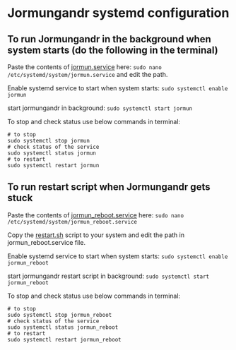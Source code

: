 # Jormungandr systemd configuration

## To run Jormungandr in the background when system starts (do the following in the terminal)

Paste the contents of [jormun.service](jormun.service) here:
```sudo nano /etc/systemd/system/jormun.service```
and edit the path.

Enable systemd service to start when system starts:
```sudo systemctl enable jormun```

start jormungandr in background:
```sudo systemctl start jormun```

To stop and check status use below commands in terminal:
```
# to stop
sudo systemctl stop jormun
# check status of the service
sudo systemctl status jormun
# to restart
sudo systemctl restart jormun
```

## To run restart script when Jormungandr gets stuck

Paste the contents of [jormun_reboot.service](jormun_reboot.service) here:
```sudo nano /etc/systemd/system/jormun_reboot.service```

Copy the [restart.sh](restart.sh) script to your system and edit the path in jormun_reboot.service file.

Enable systemd service to start when system starts:
```sudo systemctl enable jormun_reboot```

start jormungandr restart script in background:
```sudo systemctl start jormun_reboot```

To stop and check status use below commands in terminal:
```
# to stop
sudo systemctl stop jormun_reboot
# check status of the service
sudo systemctl status jormun_reboot
# to restart
sudo systemctl restart jormun_reboot
```
